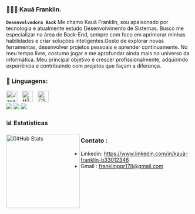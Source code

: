 ### 👩🏻‍💻 Kauã Franklin.
 **`Desenvolvedora Back`**
Me chamo Kauã Franklin, sou apaixonado por tecnologia e atualmente estudo Desenvolvimento de Sistemas. Busco me especializar na área de Back-End, sempre com foco em aprimorar minhas habilidades e criar soluções inteligentes.Gosto de explorar novas ferramentas, desenvolver projetos pessoais e aprender continuamente. No meu tempo livre, costumo jogar e me aprofundar ainda mais no universo da informática.
Meu principal objetivo é crescer profissionalmente, adquirindo experiência e contribuindo com projetos que façam a diferença.

### 🤖 Linguagens:

<img 
    align="left" 
    alt="JavaScript" 
    title="JavaScript"
    width="30px" 
    style="padding-right: 10px;" 
    src="https://cdn.jsdelivr.net/gh/devicons/devicon@latest/icons/javascript/javascript-original.svg" 
/>
<img 
    align="left" 
    alt="HTML"
    title="HTML" 
    width="30px" 
    style="padding-right: 10px;" 
    src="https://cdn.jsdelivr.net/gh/devicons/devicon@latest/icons/html5/html5-original.svg" 
/>
<img 
    align="left" 
    alt="CSS" 
    title="CSS"
    width="30px" 
    style="padding-right: 10px;" 
    src="https://cdn.jsdelivr.net/gh/devicons/devicon@latest/icons/css3/css3-original.svg" 
/>



<br/>
<br/>

<div> 
 <a href="https://discord.com/users/akaux" target="_blank"><img src="https://img.shields.io/badge/Discord-7289DA?style=for-the-badge&logo=discord&logoColor=white" target="_blank"></a> 
  <a href = "kauafkrocha@gmail.com"><img src="https://img.shields.io/badge/-Gmail-%23333?style=for-the-badge&logo=gmail&logoColor=white" target="_blank"></a>
  <a href="https://www.linkedin.com/in/kauã-franklin-b33012346" target="_blank"><img src="https://img.shields.io/badge/-LinkedIn-%230077B5?style=for-the-badge&logo=linkedin&logoColor=white" target="_blank"></a> 
  
</div>


### 📊 Estatísticas

<p>
  
<img 
      align="left" 
      alt="GitHub Stats" 
      height="200" 
      src="https://github-readme-stats.vercel.app/api/top-langs/?username=Akaux&theme=tokyonight&layout=compact&custom_title=Tecnologias&langs_count=9" 
  />

</p>


### Contato :

- Linkedin: https://www.linkedin.com/in/kauã-franklin-b33012346
- Gmail : franklinppr178@gmail.com
